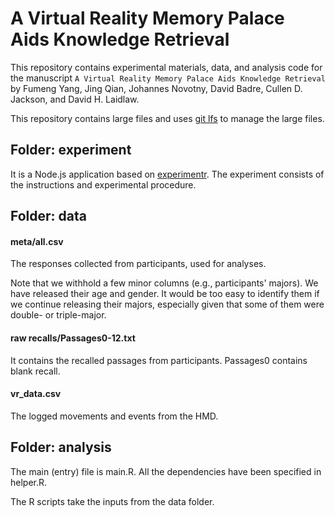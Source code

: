 # A Virtual Reality Memory Palace Aids Knowledge Retrieval

This repository contains experimental materials, data, and analysis code for the manuscript ``A Virtual Reality Memory Palace Aids Knowledge Retrieval`` by Fumeng Yang, Jing Qian, Johannes Novotny, David Badre, Cullen D. Jackson, and David H. Laidlaw.

This repository contains large files and uses [git lfs](https://git-lfs.github.com/) to manage the large files.

## Folder: experiment

It is a Node.js application based on [experimentr](https://github.com/codementum/experimentr). The experiment consists of the instructions and experimental procedure.


## Folder: data

#### meta/all.csv 

The responses collected from participants, used for analyses. 

Note that we withhold a few minor columns (e.g., participants' majors). We have released their age and gender. It would be too easy to identify them if we continue releasing their majors, especially given that some of them were double- or triple-major.


#### raw recalls/Passages0-12.txt

It contains the recalled passages from participants.
Passages0 contains blank recall.

#### vr_data.csv

The logged movements and events from the HMD.

## Folder: analysis

The main (entry) file is main.R. All the dependencies have been specified in helper.R.

The R scripts take the inputs from the data folder.

